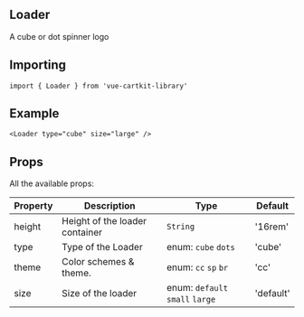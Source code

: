 ## Loader
A cube or dot spinner logo

## Importing
    import { Loader } from 'vue-cartkit-library'

## Example
    <Loader type="cube" size="large" />

## Props
All the available props:

|Property        |Description                    |Type                         |Default |
|----------------|-------------------------------|--------------------------------|-----------|
|height          |Height of the loader container |`String`                        |'16rem'
|type            |Type of the Loader             |enum: `cube` `dots`             |'cube'
|theme           |Color schemes & theme.         |enum: `cc` `sp` `br`            |'cc'
|size            |Size of the loader             |enum: `default` `small` `large` |'default'
